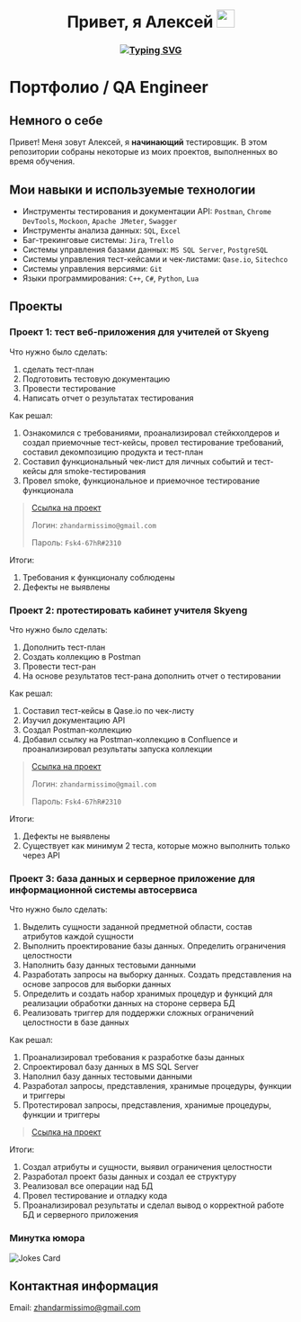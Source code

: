 <h1 align="center">Привет, я Алексей</a> 
<img src="https://github.com/blackcater/blackcater/raw/main/images/Hi.gif" height="32"/></h1>
<h3 align="center"> <a href="https://git.io/typing-svg"><img src="https://readme-typing-svg.demolab.com?font=Fira+Code&size=19&duration=4500&pause=1000&color=18D216&background=CEBCC700&center=true&vCenter=true&width=777&height=33&lines=Начинающий+инженер+по+тестированию%2C+студент+и+просто+хороший+человек" alt="Typing SVG" /></a>


# Портфолио / QA Engineer
## Немного о себе
Привет! Меня зовут Алексей, я **начинающий** тестировщик.
В этом репозитории собраны некоторые из моих проектов, выполненных во время обучения.

## Мои навыки и используемые технологии
- Инструменты тестирования и документации API: `Postman`, `Chrome DevTools`, `Mockoon`, `Apache JMeter`, `Swagger`
- Инструменты анализа данных: `SQL`, `Excel`
- Баг-трекинговые системы: `Jira`, `Trello`
- Системы управления базами данных: `MS SQL Server`, `PostgreSQL`
- Системы управления тест-кейсами и чек-листами: `Qase.io`, `Sitechco`
- Системы управления версиями: `Git`
- Языки программирования: `C++`, `C#`, `Python`, `Lua`

## Проекты
### **Проект 1:** тест веб-приложения для учителей от Skyeng

Что нужно было сделать: 
1. сделать тест-план
2. Подготовить тестовую документацию
3. Провести тестирование
4. Написать отчет о результатах тестирования

Как решал:
1. Ознакомился с требованиями, проанализировал стейкхолдеров и создал приемочные тест-кейсы, провел тестирование требований, составил декомпозицию продукта и тест-план
2. Составил функциональный чек-лист для личных событий и тест-кейсы для smoke-тестирования
3. Провел smoke, функциональное и приемочное тестирование функционала

>[Ссылка на проект](https://go-bug-report.atlassian.net/wiki/spaces/Coursach/pages/360449/1+2 "Курсовая работа")
>
>Логин: `zhandarmissimo@gmail.com`
>
>Пароль: `Fsk4-67hR#2310`

Итоги:
1. Требования к функционалу соблюдены
2. Дефекты не выявлены

### **Проект 2:** протестировать кабинет учителя Skyeng

Что нужно было сделать:
1. Дополнить тест-план
2. Создать коллекцию в Postman
3. Провести тест-ран
4. На основе результатов тест-рана дополнить отчет о тестировании

Как решал:
1. Составил тест-кейсы в Qase.io по чек-листу
2. Изучил документацию API
3. Создал Postman-коллекцию
4. Добавил ссылку на Postman-коллекцию в Confluence и проанализировал результаты запуска коллекции

>[Ссылка на проект](https://go-bug-report.atlassian.net/wiki/spaces/Coursach/pages/360449/1+2 "Курсовая работа")
>
>Логин: `zhandarmissimo@gmail.com`
>
>Пароль: `Fsk4-67hR#2310`
>

Итоги:
1. Дефекты не выявлены
2. Существует как минимум 2 теста, которые можно выполнить только через API

### **Проект 3:** база данных и серверное приложение для информационной системы автосервиса

Что нужно было сделать:
1. Выделить сущности заданной предметной области, состав атрибутов каждой сущности
2. Выполнить проектирование базы данных. Определить ограничения целостности
3. Наполнить базу данных тестовыми данными
4. Разработать запросы на выборку данных. Создать представления на основе запросов для выборки данных
5. Определить и создать набор хранимых процедур и функций для реализации обработки данных на стороне сервера БД
6. Реализовать триггер для поддержки сложных ограничений целостности в базе данных

Как решал:
1. Проанализировал требования к разработке базы данных
2. Спроектировал базу данных в MS SQL Server
4. Наполнил базу данных тестовыми данными
6. Разработал запросы, представления, хранимые процедуры, функции и триггеры
7. Протестировал запросы, представления, хранимые процедуры, функции и триггеры

>[Ссылка на проект](https://github.com/zvezdniyl0rd/zvezdniyl0rd/tree/main/%D0%9F%D1%80%D0%BE%D0%B5%D0%BA%D1%82%203 "База данных")
>


Итоги:
1. Создал атрибуты и сущности, выявил ограничения целостности
2. Разработал проект базы данных и создал ее структуру
3. Реализовал все операции над БД
4. Провел тестирование и отладку кода
5. Проанализировал результаты и сделал вывод о корректной работе БД и серверного приложения


### Минутка юмора
<img src="https://readme-jokes.vercel.app/api" alt="Jokes Card" />

## Контактная информация
Email: zhandarmissimo@gmail.com
